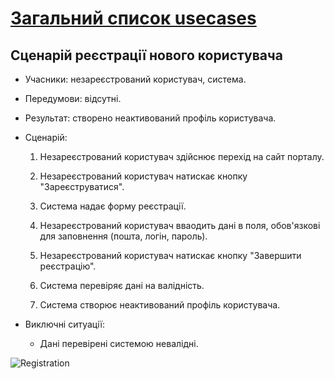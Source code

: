 # [Загальний список usecases](https://github.com/MkZb/ODB/tree/master/doc/usecases)
## Сценарій реєстрації нового користувача

- Учасники: незареєстрований користувач, система.

- Передумови: відсутні.

- Результат: створено неактивований профіль користувача.

- Сценарій:

    1. Незареєстрований користувач здійснює перехід на сайт порталу.
    
    2. Незареєстрований користувач натискає кнопку "Зареєструватися".
    
    3. Система надає форму реєстрації.
    
    4. Незареєстрований користувач вваодить дані в поля, обов'язкові для заповнення (пошта, логін, пароль).
    
    5. Незареєстрований користувач натискає кнопку "Завершити реєстрацію".
    
    6. Система перевіряє дані на валідність.
    
    7. Система створює неактивований профіль користувача.
   
- Виключні ситуації:
	- Дані перевірені системою невалідні.
		
![Registration](https://i.imgur.com/OKxU0M4.png)
